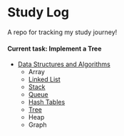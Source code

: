 # Study Log

A repo for tracking my study journey!
#### Current task: Implement a Tree

* [Data Structures and Algorithms](https://github.com/lusan23/study-log/tree/master/data_structs)
    * Array
    * [Linked List](https://github.com/lusan23/study-log/tree/master/data_structs/LLists)
    * [Stack](https://github.com/lusan23/study-log/tree/master/data_structs/stack)
    * [Queue](https://github.com/lusan23/study-log/tree/master/data_structs/queues)
    * [Hash Tables](https://github.com/lusan23/study-log/tree/master/data_structs/hash_table)
    * [Tree](#)
    * Heap
    * Graph
